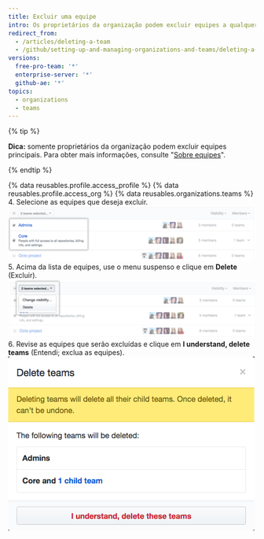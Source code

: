 ```yaml
---
title: Excluir uma equipe
intro: Os proprietários da organização podem excluir equipes a qualquer momento da página de configurações da equipe.
redirect_from:
  - /articles/deleting-a-team
  - /github/setting-up-and-managing-organizations-and-teams/deleting-a-team
versions:
  free-pro-team: '*'
  enterprise-server: '*'
  github-ae: '*'
topics:
  - organizations
  - teams
---
```


{% tip %}

**Dica:** somente proprietários da organização podem excluir equipes principais. Para obter mais informações, consulte "[Sobre equipes](/articles/about-teams)".

{% endtip %}

{% data reusables.profile.access_profile %}
{% data reusables.profile.access_org %}
{% data reusables.organizations.teams %}
4. Selecione as equipes que deseja excluir. ![Lista de equipes com duas equipes selecionadas](/assets/images/help/teams/list-of-teams-selected.png)
5. Acima da lista de equipes, use o menu suspenso e clique em **Delete** (Excluir). ![Menu suspenso com opção para alterar visibilidade da equipe](/assets/images/help/teams/team-bulk-management-options.png)
6. Revise as equipes que serão excluídas e clique em **I understand, delete teams** (Entendi; exclua as equipes). ![Lista de equipes que serão excluídas e o botão Delete teams (Excluir equipes)](/assets/images/help/teams/confirm-delete-teams-bulk.png)
